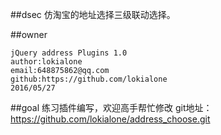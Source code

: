 ##dsec
	仿淘宝的地址选择三级联动选择。

##owner

	jQuery address Plugins 1.0
	author:lokialone
	email:648875862@qq.com
	github:https://github.com/lokialone
	2016/05/27
	
##goal
	练习插件编写，欢迎高手帮忙修改
	git地址：https://github.com/lokialone/address_choose.git